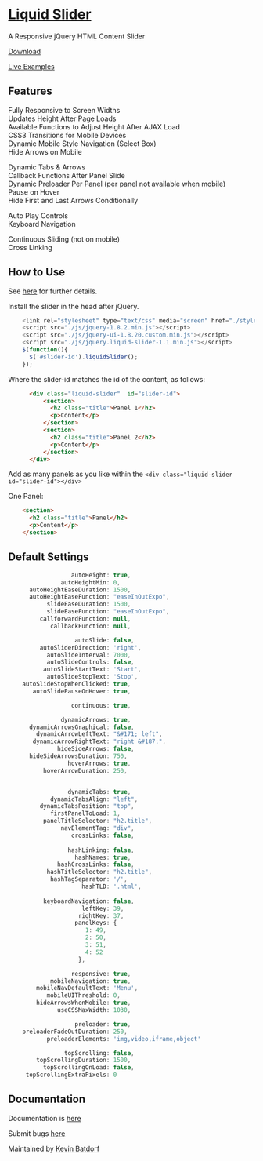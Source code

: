 [Liquid Slider](http://liquidslider.kevinbatdorf.com)
============
A Responsive jQuery HTML Content Slider

[Download](https://github.com/KevinBatdorf/liquidslider/zipball/master)

[Live Examples](https://github.com/KevinBatdorf/liquidslider/wiki/Liquid-Slider-In-Action)


Features
--------

Fully Responsive to Screen Widths  
Updates Height After Page Loads  
Available Functions to Adjust Height After AJAX Load  
CSS3 Transitions for Mobile Devices  
Dynamic Mobile Style Navigation (Select Box)  
Hide Arrows on Mobile  

Dynamic Tabs & Arrows  
Callback Functions After Panel Slide  
Dynamic Preloader Per Panel (per panel not available when mobile)  
Pause on Hover  
Hide First and Last Arrows Conditionally  

Auto Play Controls  
Keyboard Navigation  

Continuous Sliding (not on mobile)  
Cross Linking  


How to Use
-----------

See [here](http://liquidslider.kevinbatdorf.com) for further details.

Install the slider in the head after jQuery.

```javascript
    <link rel="stylesheet" type="text/css" media="screen" href="./stylesheets/liquid-slider-1.1.css">
    <script src="./js/jquery-1.8.2.min.js"></script>
    <script src="./js/jquery-ui-1.8.20.custom.min.js"></script>  
    <script src="./js/jquery.liquid-slider-1.1.min.js"></script>  
    $(function(){
      $('#slider-id').liquidSlider();
    });
```

Where the slider-id matches the id of the content, as follows:

```html
      <div class="liquid-slider"  id="slider-id">
          <section>
            <h2 class="title">Panel 1</h2>
            <p>Content</p>
          </section>
          <section>
            <h2 class="title">Panel 2</h2>
            <p>Content</p>
          </section>
      </div>
```

Add as many panels as you like within the `<div class="liquid-slider id="slider-id"></div>`

One Panel:   
```html
    <section>
      <h2 class="title">Panel</h2>
      <p>Content</p>
    </section>
```

Default Settings
----------------
```javascript
                  autoHeight: true,
               autoHeightMin: 0,
      autoHeightEaseDuration: 1500,
      autoHeightEaseFunction: "easeInOutExpo",
           slideEaseDuration: 1500,
           slideEaseFunction: "easeInOutExpo",
         callforwardFunction: null,
            callbackFunction: null,

                   autoSlide: false,
         autoSliderDirection: 'right',
           autoSlideInterval: 7000,
           autoSlideControls: false,
          autoSlideStartText: 'Start',
           autoSlideStopText: 'Stop',
    autoSlideStopWhenClicked: true,
       autoSlidePauseOnHover: true,

                  continuous: true,

               dynamicArrows: true,
      dynamicArrowsGraphical: false,
        dynamicArrowLeftText: "&#171; left",
       dynamicArrowRightText: "right &#187;",
              hideSideArrows: false,
      hideSideArrowsDuration: 750,
                 hoverArrows: true,
          hoverArrowDuration: 250,


                 dynamicTabs: true,
            dynamicTabsAlign: "left",
         dynamicTabsPosition: "top",
            firstPanelToLoad: 1,
          panelTitleSelector: "h2.title",
               navElementTag: "div",
                  crossLinks: false,
           
                 hashLinking: false,
                   hashNames: true,
              hashCrossLinks: false,
           hashTitleSelector: "h2.title",
            hashTagSeparator: '/',
                     hashTLD: '.html',
                     
          keyboardNavigation: false,
                     leftKey: 39,
                    rightKey: 37,
                   panelKeys: {
                      1: 49,
                      2: 50,
                      3: 51,
                      4: 52
                    },

                  responsive: true,
            mobileNavigation: true,
        mobileNavDefaultText: 'Menu',
           mobileUIThreshold: 0,
        hideArrowsWhenMobile: true,
              useCSSMaxWidth: 1030,

                   preloader: true,
    preloaderFadeOutDuration: 250,
           preloaderElements: 'img,video,iframe,object'

                topScrolling: false,
        topScrollingDuration: 1500,
          topScrollingOnLoad: false,
     topScrollingExtraPixels: 0
```
    
    
    
    
Documentation
-------------

Documentation is [here](http://liquidslider.kevinbatdorf.com/#/documentation.html)

Submit bugs [here](https://github.com/kevinbatdorf/liquidslider/issues)

Maintained by [Kevin Batdorf](http://twitter.com/#!/kevinbatdorf)